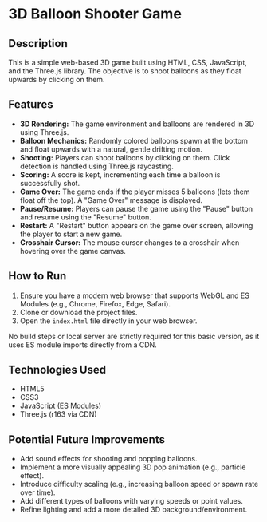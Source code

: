 # 3D Balloon Shooter Game

## Description

This is a simple web-based 3D game built using HTML, CSS, JavaScript, and the Three.js library. The objective is to shoot balloons as they float upwards by clicking on them.

## Features

*   **3D Rendering:** The game environment and balloons are rendered in 3D using Three.js.
*   **Balloon Mechanics:** Randomly colored balloons spawn at the bottom and float upwards with a natural, gentle drifting motion.
*   **Shooting:** Players can shoot balloons by clicking on them. Click detection is handled using Three.js raycasting.
*   **Scoring:** A score is kept, incrementing each time a balloon is successfully shot.
*   **Game Over:** The game ends if the player misses 5 balloons (lets them float off the top). A "Game Over" message is displayed.
*   **Pause/Resume:** Players can pause the game using the "Pause" button and resume using the "Resume" button.
*   **Restart:** A "Restart" button appears on the game over screen, allowing the player to start a new game.
*   **Crosshair Cursor:** The mouse cursor changes to a crosshair when hovering over the game canvas.

## How to Run

1.  Ensure you have a modern web browser that supports WebGL and ES Modules (e.g., Chrome, Firefox, Edge, Safari).
2.  Clone or download the project files.
3.  Open the `index.html` file directly in your web browser.

No build steps or local server are strictly required for this basic version, as it uses ES module imports directly from a CDN.

## Technologies Used

*   HTML5
*   CSS3
*   JavaScript (ES Modules)
*   Three.js (r163 via CDN)

## Potential Future Improvements

*   Add sound effects for shooting and popping balloons.
*   Implement a more visually appealing 3D pop animation (e.g., particle effect).
*   Introduce difficulty scaling (e.g., increasing balloon speed or spawn rate over time).
*   Add different types of balloons with varying speeds or point values.
*   Refine lighting and add a more detailed 3D background/environment.
